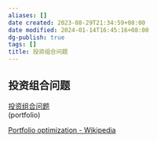 ```yaml
---
aliases: []
date created: 2023-08-29T21:34:59+08:00
date modified: 2024-01-14T16:45:16+08:00
dg-publish: true
tags: []
title: 投资组合问题
---
```


## 投资组合问题
[投资组合问题](https://www.ngui.cc/zz/1510479.html)  
(portfolio)

[Portfolio optimization - Wikipedia](https://en.wikipedia.org/wiki/Portfolio_optimization)